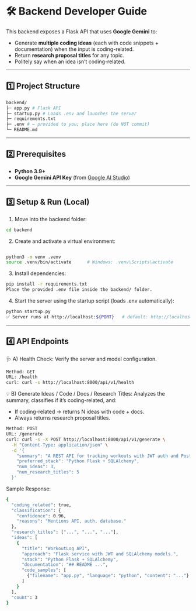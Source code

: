 # 🛠️ Backend Developer Guide

This backend exposes a Flask API that uses **Google Gemini** to:
- Generate **multiple coding ideas** (each with code snippets + documentation) when the input is coding-related.
- Return **research proposal titles** for any topic.
- Politely say when an idea isn’t coding-related.

---

## 1️⃣ Project Structure
```bash
backend/
├─ app.py # Flask API
├─ startup.py # Loads .env and launches the server
├─ requirements.txt
├─ .env # ← provided to you; place here (do NOT commit)
└─ README.md
```


---

## 2️⃣ Prerequisites

- **Python 3.9+**
- **Google Gemini API Key** (from [Google AI Studio](https://aistudio.google.com/))

---

## 3️⃣ Setup & Run (Local)

1. Move into the backend folder:
```bash
cd backend
```

2. Create and activate a virtual environment:

```bash

python3 -m venv .venv
source .venv/bin/activate      # Windows: .venv\Scripts\activate
```

3. Install dependencies:

```bash
pip install -r requirements.txt
Place the provided .env file inside the backend/ folder.
```

4. Start the server using the startup script (loads .env automatically):

```bash
python startup.py
✅ Server runs at http://localhost:${PORT}   # default: http://localhost:8000
```


---

## 4️⃣ API Endpoints

🩺 A) Health Check: Verify the server and model configuration.
```bash
Method: GET
URL: /health
curl: curl -s http://localhost:8000/api/v1/health
```


💡 B) Generate Ideas / Code / Docs / Research Titles: Analyzes the summary, classifies if it’s coding-related, and:

 - If coding-related → returns N ideas with code + docs.
 - Always returns research proposal titles.

```bash
Method: POST
URL: /generate
curl: curl -s -X POST http://localhost:8000/api/v1/generate \
  -H "Content-Type: application/json" \
  -d '{
    "summary": "A REST API for tracking workouts with JWT auth and PostgreSQL",
    "preferred_stack": "Python Flask + SQLAlchemy",
    "num_ideas": 3,
    "num_research_titles": 5
  }'
```
Sample Response:
```bash
{
  "coding_related": true,
  "classification": {
    "confidence": 0.96,
    "reasons": "Mentions API, auth, database."
  },
  "research_titles": ["...", "...", "..."],
  "ideas": [
    {
      "title": "WorkoutLog API",
      "approach": "Flask service with JWT and SQLAlchemy models.",
      "stack": "Python Flask + SQLAlchemy",
      "documentation": "## README ...",
      "code_samples": [
        {"filename": "app.py", "language": "python", "content": "..."}
      ]
    }
  ],
  "count": 3
}
```
